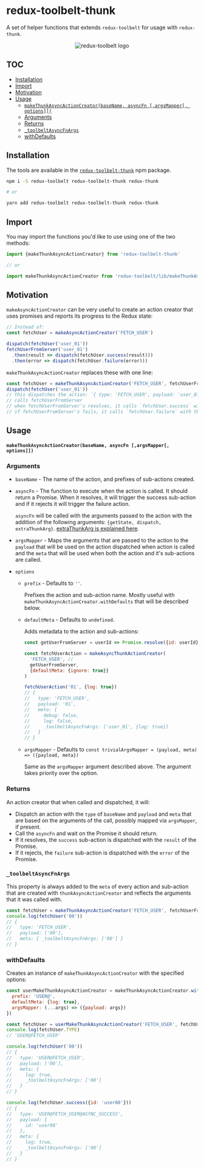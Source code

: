 # redux-toolbelt-thunk

A set of helper functions that extends `redux-toolbelt` for usage with `redux-thunk`.

<p align="center">
  <img align="center" src="https://raw.githubusercontent.com/welldone-software/redux-toolbelt/master/redux-toolbelt-logo.png" alt="redux-toolbelt logo"/>
</p>

## TOC

<!-- toc -->

- [Installation](#installation)
- [Import](#import)
- [Motivation](#motivation)
- [Usage](#usage)
    + [`makeThunkAsyncActionCreator(baseName, asyncFn [,argsMapper[, options]])`](#makethunkasyncactioncreatorbasename-asyncfn-argsmapper-options)
  * [Arguments](#arguments)
  * [Returns](#returns)
  * [`_toolbeltAsyncFnArgs`](#_toolbeltasyncfnargs)
  * [withDefaults](#withdefaults)

<!-- tocstop -->

## Installation
The tools are available in the [`redux-toolbelt-thunk`](https://www.npmjs.com/package/redux-toolbelt-thunk) npm package.
```sh
npm i -S redux-toolbelt redux-toolbelt-thunk redux-thunk

# or

yarn add redux-toolbelt redux-toolbelt-thunk redux-thunk
```

## Import
You may import the functions you'd like to use using one of the two methods:
```js
import {makeThunkAsyncActionCreator} from 'redux-toolbelt-thunk'

// or

import makeThunkAsyncActionCreator from 'redux-toolbelt/lib/makeThunkAsyncActionCreator'

```

## Motivation
`makeAsyncActionCreator` can be very useful to create an action creator that uses promises and reports its progress to the Redux state:
```js
// Instead of:
const fetchUser = makeAsyncActionCreator('FETCH_USER')

dispatch(fetchUser('user_01'))
fetchUserFromServer('user_01')
  .then(result => dispatch(fetchUser.success(result)))
  .then(error => dispatch(fetchUser.failure(error)))
```  

`makeThunkAsyncActionCreator` replaces these with one line:

```js
const fetchUser = makeThunkAsyncActionCreator('FETCH_USER', fetchUserFromServer)
dispatch(fetchUser('user_01'))
// this dispatches the action: `{ type: 'FETCH_USER', payload: 'user_01' }`
// calls fetchUserFromServer
// when fetchUserFromServer's resolves, it calls `fetchUser.success` with the result.
// if fetchUserFromServer's fails, it calls `fetchUser.failure` with the error.
```

## Usage
#### `makeThunkAsyncActionCreator(baseName, asyncFn [,argsMapper[, options]])`
### Arguments
* `baseName` - The name of the action, and prefixes of sub-actions created.
* `asyncFn` - The function to execute when the action is called. It should return a Promise. When it resolves, it will trigger the success sub-action and if it rejects it will trigger the failure action.

  `asyncFn` will be called with the arguments passed to the action with the addition of the following arguments: `{getState, dispatch, extraThunkArg}`. [extraThunkArg is explained here](https://github.com/reduxjs/redux-thunk#injecting-a-custom-argument).
* `argsMapper` - Maps the arguments that are passed to the action to the `payload` that will be used on the action dispatched when action is called and the `meta` that will be used when both the action and it's sub-actions are called.
* `options`
  * `prefix` - Defaults to `''`.

    Prefixes the action and sub-action name. Mostly useful with `makeThunkAsyncActionCreator.withDefaults` that will be described below.
  * `defaultMeta` - Defaults to `undefined`.

    Adds metadata to the action and sub-actions:

    ```js
    const getUserFromServer = userId => Promise.resolve({id: userId})

    const fetchUserAction = makeAsyncThunkActionCreator(
      'FETCH_USER', //
      getUserFromServer,
      {defaultMeta: {ignore: true}}
    )

    fetchUserAction('01', {log: true})
    // {
    //   type: 'FETCH_USER',
    //   payload: '01',
    //   meta: {
    //     debug: false,
    //     log: false,
    //     _toolbeltAsyncFnArgs: ['user_01', {log: true}]
    //   }
    // }
    ```
  * `argsMapper` - Defaults to `const trivialArgsMapper = (payload, meta) => ({payload, meta})`

    Same as the `argsMapper` argument described above. The argument takes priority over the option.

### Returns
An action creator that when called and dispatched, it will:

* Dispatch an action with the `type` of `baseName` and `payload` and `meta` that are based on the arguments of the call, possibly mapped via `argsMapper`, if present.
* Call the `asyncFn` and wait on the Promise it should return.
* If it resolves, the `success` sub-action is dispatched with the `result` of the Promise.
* If it rejects, the `failure` sub-action is dispatched with the `error` of the Promise.

### `_toolbeltAsyncFnArgs`
This property is always added to the `meta` of every action and sub-action that are created with `thunkAsyncActionCreator` and reflects the arguments that it was called with.

```js
const fetchUser = makeThunkAsyncActionCreator('FETCH_USER', fetchUserFromServer)
console.log(fetchUser('00'))
// {
//   type: 'FETCH_USER',
//   payload: ['00'],
//   meta: { _toolbeltAsyncFnArgs: ['00'] }
// }
```

### withDefaults
Creates an instance of `makeThunkAsyncActionCreator` with the specified options:

```js
const userMakeThunkAsyncActionCreator = makeThunkAsyncActionCreator.withDefaults({
  prefix: 'USER@',
  defaultMeta: {log: true},
  argsMapper: (...args) => ({payload: args})
})

const fetchUser = userMakeThunkAsyncActionCreator('FETCH_USER', fetchUserFromServer)
console.log(fetchUser.TYPE)
// 'USER@FETCH_USER'

console.log(fetchUser('00'))
// {
//   type: 'USER@FETCH_USER',
//   payload: ['00'],
//   meta: {
//     log: true,
//     _toolbeltAsyncFnArgs: ['00']
//   }
// }

console.log(fetchUser.success({id: 'user00'}))
// {
//   type: 'USER@FETCH_USER@ASYNC_SUCCESS',
//   payload: {
//     id: 'user00'
//   },
//   meta: {
//     log: true,
//     _toolbeltAsyncFnArgs: ['00']
//   }
// }
```
